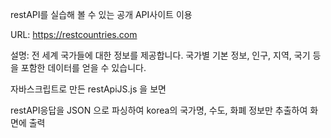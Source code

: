 restAPI를 실습해 볼 수 있는 공개 API사이트 이용

URL: https://restcountries.com

설명: 전 세계 국가들에 대한 정보를 제공합니다. 국가별 기본 정보, 인구, 지역, 국기 등을 포함한 데이터를 얻을 수 있습니다.

자바스크립트로 만든 restApiJS.js 을 보면

restAPI응답을 JSON 으로 파싱하여 korea의 국가명, 수도, 화폐 정보만 추출하여 화면에 출력
